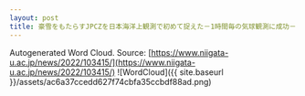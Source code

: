 ```yaml
---
layout: post
title: 豪雪をもたらすJPCZを日本海洋上観測で初めて捉えた－1時間毎の気球観測に成功－
---
```

Autogenerated Word Cloud.
Source\: [https://www.niigata-u.ac.jp/news/2022/103415/](https://www.niigata-u.ac.jp/news/2022/103415/)
![WordCloud]({{ site.baseurl }}/assets/ac6a37ccedd627f74cbfa35ccbdf88ad.png)